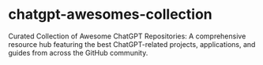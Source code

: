 # chatgpt-awesomes-collection
Curated Collection of Awesome ChatGPT Repositories: A comprehensive resource hub featuring the best ChatGPT-related projects, applications, and guides from across the GitHub community.
